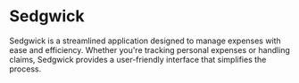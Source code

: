 # Sedgwick
Sedgwick is a streamlined application designed to manage expenses with ease and efficiency. Whether you're tracking personal expenses or handling claims, Sedgwick provides a user-friendly interface that simplifies the process.
